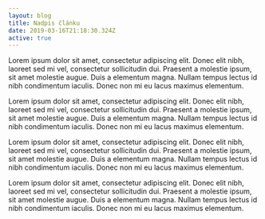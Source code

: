 ```yaml
---
layout: blog
title: Nadpis článku
date: 2019-03-16T21:18:30.324Z
active: true
---
```

Lorem ipsum dolor sit amet, consectetur adipiscing elit. Donec elit nibh, laoreet sed mi vel, consectetur sollicitudin dui. Praesent a molestie ipsum, sit amet molestie augue. Duis a elementum magna. Nullam tempus lectus id nibh condimentum iaculis. Donec non mi eu lacus maximus elementum.

Lorem ipsum dolor sit amet, consectetur adipiscing elit. Donec elit nibh, laoreet sed mi vel, consectetur sollicitudin dui. Praesent a molestie ipsum, sit amet molestie augue. Duis a elementum magna. Nullam tempus lectus id nibh condimentum iaculis. Donec non mi eu lacus maximus elementum.

Lorem ipsum dolor sit amet, consectetur adipiscing elit. Donec elit nibh, laoreet sed mi vel, consectetur sollicitudin dui. Praesent a molestie ipsum, sit amet molestie augue. Duis a elementum magna. Nullam tempus lectus id nibh condimentum iaculis. Donec non mi eu lacus maximus elementum.

Lorem ipsum dolor sit amet, consectetur adipiscing elit. Donec elit nibh, laoreet sed mi vel, consectetur sollicitudin dui. Praesent a molestie ipsum, sit amet molestie augue. Duis a elementum magna. Nullam tempus lectus id nibh condimentum iaculis. Donec non mi eu lacus maximus elementum.
